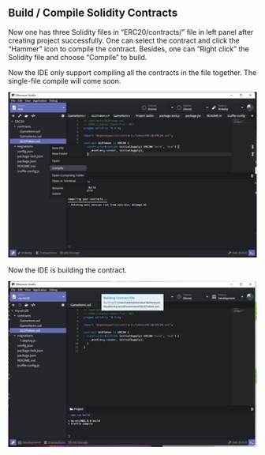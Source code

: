 ## Build / Compile Solidity Contracts

Now one has three Solidity files in “ERC20/contracts/” file in left panel after creating project successfully. One can select the contract and click the “Hammer” icon to compile the contract. Besides, one can “Right click” the Solidity file and choose “Compile” to build. 

Now the IDE only support compiling all the contracts in the file together. The single-file compile will come soon.

![compile-contracts-1](compile-contracts-1)

Now the IDE is building the contract.

![compile-contracts-2](compile-contracts-2)




